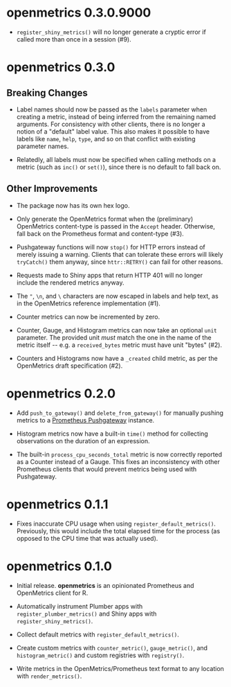 # openmetrics 0.3.0.9000

* `register_shiny_metrics()` will no longer generate a cryptic error if called
  more than once in a session (#9).

# openmetrics 0.3.0

## Breaking Changes

* Label names should now be passed as the `labels` parameter when creating a
  metric, instead of being inferred from the remaining named arguments. For
  consistency with other clients, there is no longer a notion of a "default"
  label value. This also makes it possible to have labels like `name`, `help`,
  `type`, and so on that conflict with existing parameter names.

* Relatedly, all labels must now be specified when calling methods on a metric
  (such as `inc()` or `set()`), since there is no default to fall back on.

## Other Improvements

* The package now has its own hex logo.

* Only generate the OpenMetrics format when the (preliminary) OpenMetrics
  content-type is passed in the `Accept` header. Otherwise, fall back on the
  Prometheus format and content-type (#3).

* Pushgateway functions will now `stop()` for HTTP errors instead of merely
  issuing a warning. Clients that can tolerate these errors will likely
  `tryCatch()` them anyway, since `httr::RETRY()` can fail for other reasons.

* Requests made to Shiny apps that return HTTP 401 will no longer include the
  rendered metrics anyway.

* The `"`, `\n`, and `\` characters are now escaped in labels and help text, as
  in the OpenMetrics reference implementation (#1).

* Counter metrics can now be incremented by zero.

* Counter, Gauge, and Histogram metrics can now take an optional `unit`
  parameter. The provided unit *must* match the one in the name of the metric
  itself -- e.g. a `received_bytes` metric must have unit "bytes" (#2).

* Counters and Histograms now have a `_created` child metric, as per the
  OpenMetrics draft specification (#2).

# openmetrics 0.2.0

* Add `push_to_gateway()` and `delete_from_gateway()` for manually pushing
  metrics to a [Prometheus Pushgateway](https://prometheus.io/docs/instrumenting/pushing/)
  instance.

* Histogram metrics now have a built-in `time()` method for collecting
  observations on the duration of an expression.

* The built-in `process_cpu_seconds_total` metric is now correctly reported as
  a Counter instead of a Gauge. This fixes an inconsistency with other
  Prometheus clients that would prevent metrics being used with Pushgateway.

# openmetrics 0.1.1

* Fixes inaccurate CPU usage when using `register_default_metrics()`.
  Previously, this would include the total elapsed time for the process (as
  opposed to the CPU time that was actually used).

# openmetrics 0.1.0

* Initial release. **openmetrics** is an opinionated Prometheus and OpenMetrics
  client for R.

* Automatically instrument Plumber apps with `register_plumber_metrics()` and
  Shiny apps with `register_shiny_metrics()`.

* Collect default metrics with `register_default_metrics()`.

* Create custom metrics with `counter_metric()`, `gauge_metric()`, and
  `histogram_metric()` and custom registries with `registry()`.

* Write metrics in the OpenMetrics/Prometheus text format to any location with
  `render_metrics()`.
